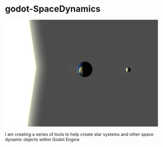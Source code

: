 # godot-SpaceDynamics
![logo](https://github.com/Toshiwoz/godot-SpaceDynamics/blob/master/icon.png)

I am creating a series of tools to help create star systems and other space dynamic objects within Godot Engine
